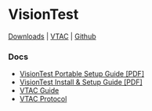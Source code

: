 # VisionTest

[Downloads](downloads.md)
|
[VTAC](vtac.md)
|
[Github](https://github.com/Matthiasclee/VisionTest)


### Docs
* [VisionTest Portable Setup Guide \[PDF\]](https://raw.githubusercontent.com/Matthiasclee/VisionTest/master/docs/VisionTest%20Portable%20setup%20guide.pdf)
* [VisionTest Install & Setup Guide \[PDF\]](https://raw.githubusercontent.com/Matthiasclee/VisionTest/master/docs/VisionTest%20install%20guide.pdf)
* [VTAC Guide](https://github.com/Matthiasclee/VisionTest/blob/master/docs/vtac.md)
* [VTAC Protocol](https://github.com/Matthiasclee/VisionTest/blob/master/docs/vtac_protocol.md)
